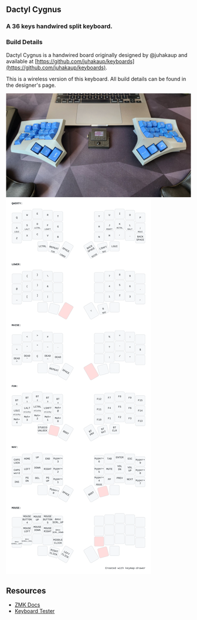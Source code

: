 ## Dactyl Cygnus

### A 36 keys handwired split keyboard.

### Build Details

Dactyl Cygnus is a handwired board originally designed by @juhakaup and available at [https://github.com/juhakaup/keyboards](https://github.com/juhakaup/keyboards).

This is a wireless version of this keyboard. All build details can be found in the designer's page.

![img](./img/cygnus.jpeg)
![img](./img/cygnus.svg)

## Resources

- [ZMK Docs](https://zmk.dev/docs)
- [Keyboard Tester](https://config.qmk.fm/#/test)

